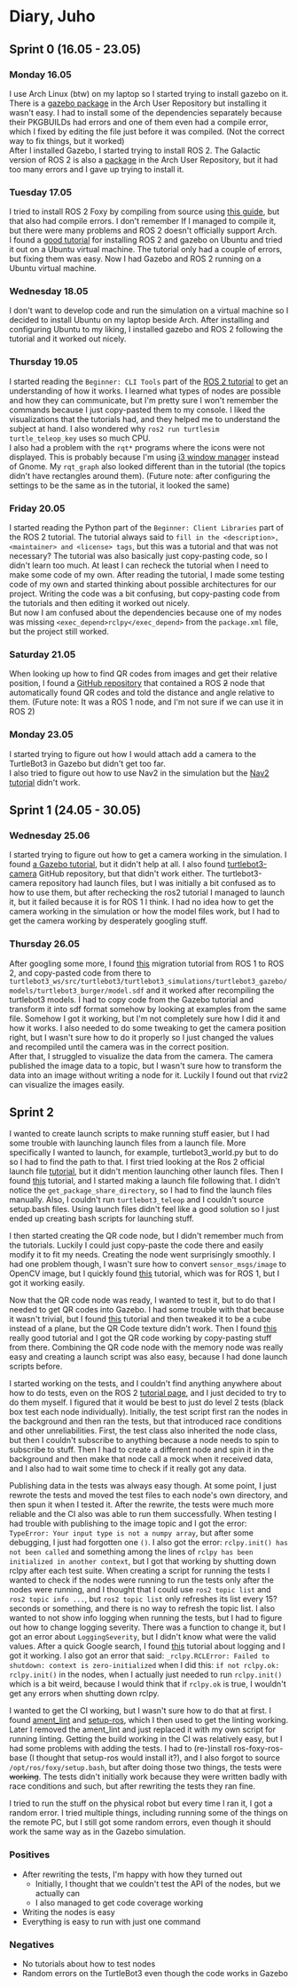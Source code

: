 # Diary, Juho

## Sprint 0 (16.05 - 23.05)
### Monday 16.05
I use Arch Linux (btw) on my laptop so I started trying to install gazebo on it. There is a [gazebo package](https://aur.archlinux.org/packages/gazebo) in the Arch User Repository but installing it wasn't easy. I had to install some of the dependencies separately because their PKGBUILDs had errors and one of them even had a compile error, which I fixed by editing the file just before it was compiled. (Not the correct way to fix things, but it worked)  
After I installed Gazebo, I started trying to install ROS 2. The Galactic version of ROS 2 is also a [package](https://aur.archlinux.org/packages/ros2-galactic) in the Arch User Repository, but it had too many errors and I gave up trying to install it.

### Tuesday 17.05
I tried to install ROS 2 Foxy by compiling from source using [this guide](https://wiki.archlinux.org/title/ROS#Building_from_source), but that also had compile errors. I don't remember If I managed to compile it, but there were many problems and ROS 2 doesn't officially support Arch.  
I found a [good tutorial](https://ubuntu.com/blog/simulate-the-turtlebot3) for installing ROS 2 and gazebo on Ubuntu and tried it out on a Ubuntu virtual machine. The tutorial only had a couple of errors, but fixing them was easy. Now I had Gazebo and ROS 2 running on a Ubuntu virtual machine.

### Wednesday 18.05
I don't want to develop code and run the simulation on a virtual machine so I decided to install Ubuntu on my laptop beside Arch. After installing and configuring Ubuntu to my liking, I installed gazebo and ROS 2 following the tutorial and it worked out nicely.

### Thursday 19.05
I started reading the `Beginner: CLI Tools` part of the [ROS 2 tutorial](https://docs.ros.org/en/foxy/Tutorials.html) to get an understanding of how it works. I learned what types of nodes are possible and how they can communicate, but I'm pretty sure I won't remember the commands because I just copy-pasted them to my console. I liked the visualizations that the tutorials had, and they helped me to understand the subject at hand. I also wondered why `ros2 run turtlesim turtle_teleop_key` uses so much CPU.  
I also had a problem with the `rqt*` programs where the icons were not displayed. This is probably because I'm using [i3 window manager](https://i3wm.org/) instead of Gnome. My `rqt_graph` also looked different than in the tutorial (the topics didn't have rectangles around them). (Future note: after configuring the settings to be the same as in the tutorial, it looked the same)

### Friday 20.05
I started reading the Python part of the `Beginner: Client Libraries` part of the ROS 2 tutorial. The tutorial always said to `fill in the <description>, <maintainer> and <license> tags`, but this was a tutorial and that was not necessary? The tutorial was also basically just copy-pasting code, so I didn't learn too much. At least I can recheck the tutorial when I need to make some code of my own.
After reading the tutorial, I made some testing code of my own and started thinking about possible architectures for our project. Writing the code was a bit confusing, but copy-pasting code from the tutorials and then editing it worked out nicely.  
But now I am confused about the dependencies because one of my nodes was missing `<exec_depend>rclpy</exec_depend>` from the `package.xml` file, but the project still worked.

### Saturday 21.05
When looking up how to find QR codes from images and get their relative position, I found a [GitHub repository](https://github.com/rudzen/qr_radar2) that contained a ROS ~~2~~ node that automatically found QR codes and told the distance and angle relative to them. (Future note: It was a ROS 1 node, and I'm not sure if we can use it in ROS 2)

### Monday 23.05
I started trying to figure out how I would attach add a camera to the TurtleBot3 in Gazebo but didn't get too far.  
I also tried to figure out how to use Nav2 in the simulation but the [Nav2 tutorial](https://navigation.ros.org/tutorials/docs/navigation2_with_slam.html) didn't work.  

## Sprint 1 (24.05 - 30.05)
### Wednesday 25.06
I started trying to figure out how to get a camera working in the simulation. I found [a Gazebo tutorial](https://classic.gazebosim.org/tutorials?tut=ros_gzplugins#Camera), but it didn't help at all. I also found [turtlebot3-camera](https://github.com/shaigivati/turtlebot3-camera) GitHub repository, but that didn't work either. The turtlebot3-camera repository had launch files, but I was initially a bit confused as to how to use them, but after rechecking the ros2 tutorial I managed to launch it, but it failed because it is for ROS 1 I think. I had no idea how to get the camera working in the simulation or how the model files work, but I had to get the camera working by desperately googling stuff.

### Thursday 26.05
After googling some more, I found [this](https://github.com/ros-simulation/gazebo_ros_pkgs/wiki/ROS-2-Migration:-Camera#gazebo_ros_camera) migration tutorial from ROS 1 to ROS 2, and copy-pasted code from there to `turtlebot3_ws/src/turtlebot3/turtlebot3_simulations/turtlebot3_gazebo/models/turtlebot3_burger/model.sdf` and it worked after recompiling the turtlebot3 models. I had to copy code from the Gazebo tutorial and transform it into sdf format somehow by looking at examples from the same file. Somehow I got it working, but I'm not completely sure how I did it and how it works. I also needed to do some tweaking to get the camera position right, but I wasn't sure how to do it properly so I just changed the values and recompiled until the camera was in the correct position.  
After that, I struggled to visualize the data from the camera. The camera published the image data to a topic, but I wasn't sure how to transform the data into an image without writing a node for it. Luckily I found out that rviz2 can visualize the images easily.  

## Sprint 2
I wanted to create launch scripts to make running stuff easier, but I had some trouble with launching launch files from a launch file. More specifically I wanted to launch, for example, turtlebot3_world.py but to do so I had to find the path to that. I first tried looking at the Ros 2 official launch file [tutorial](https://docs.ros.org/en/foxy/Tutorials/Launch/Creating-Launch-Files.html), but it didn't mention launching other launch files. Then I found [this](https://answers.ros.org/question/306935/ros2-include-a-launch-file-from-a-launch-file/) tutorial, and I started making a launch file following that. I didn't notice the `get_package_share_directory`, so I had to find the launch files manually. Also, I couldn't run `turtlebot3_teleop` and I couldn't source setup.bash files. Using launch files didn't feel like a good solution so I just ended up creating bash scripts for launching stuff.

I then started creating the QR code node, but I didn't remember much from the tutorials. Luckily I could just copy-paste the code there and easily modify it to fit my needs. Creating the node went surprisingly smoothly. I had one problem though, I wasn't sure how to convert `sensor_msgs/image` to OpenCV image, but I quickly found [this](https://answers.ros.org/question/304777/new-in-ros-sensor_msgsimage-in-opencv/) tutorial, which was for ROS 1, but I got it working easily.

Now that the QR code node was ready, I wanted to test it, but to do that I needed to get QR codes into Gazebo. I had some trouble with that because it wasn't trivial, but I found [this](https://answers.gazebosim.org/question/4761/how-to-build-a-world-with-real-image-as-ground-plane/) tutorial and then tweaked it to be a cube instead of a plane, but the QR Code texture didn't work. Then I found [this](https://campus-rover.gitbook.io/lab-notebook/faq/how-to-add-texture-to-sdf) really good tutorial and I got the QR code working by copy-pasting stuff from there. Combining the QR code node with the memory node was really easy and creating a launch script was also easy, because I had done launch scripts before.

I started working on the tests, and I couldn't find anything anywhere about how to do tests, even on the ROS 2 [tutorial page](https://docs.ros.org/en/foxy/Tutorials.html), and I just decided to try to do them myself. I figured that it would be best to just do level 2 tests (black box test each node individually). Initially, the test script first ran the nodes in the background and then ran the tests, but that introduced race conditions and other unreliabilities. First, the test class also inherited the node class, but then I couldn't subscribe to anything because a node needs to spin to subscribe to stuff. Then I had to create a different node and spin it in the background and then make that node call a mock when it received data, and I also had to wait some time to check if it really got any data.

Publishing data in the tests was always easy though. At some point, I just rewrote the tests and moved the test files to each node's own directory, and then spun it when I tested it. After the rewrite, the tests were much more reliable and the CI also was able to run them successfully. When testing I had trouble with publishing to the image topic and I got the error: `TypeError: Your input type is not a numpy array`, but after some debugging, I just had forgotten one `()`. I also got the error: `rclpy.init() has not been called` and something among the lines of `rclpy has been initialized in another context`, but I got that working by shutting down rclpy after each test suite. When creating a script for running the tests I wanted to check if the nodes were running to run the tests only after the nodes were running, and I thought that I could use `ros2 topic list` and `ros2 topic info ...`, but `ros2 topic list` only refreshes its list every 15? seconds or something, and there is no way to refresh the topic list. I also wanted to not show info logging when running the tests, but I had to figure out how to change logging severity. There was a function to change it, but I got an error about `LoggingSeverity`, but I didn't know what were the valid values. After a quick Google search, I found [this](https://docs.ros2.org/foxy/api/rclpy/api/logging.html) tutorial about logging and I got it working. I also got an error that said: `_rclpy.RCLError: Failed to shutdown: context is zero-initialized` when I did this: `if not rclpy.ok: rclpy.init()` in the nodes, when I actually just needed to run `rclpy.init()` which is a bit weird, because I would think that if `rclpy.ok` is true, I wouldn't get any errors when shutting down rclpy.

I wanted to get the CI working, but I wasn't sure how to do that at first. I found [ament_lint](https://github.com/ament/ament_lint) and [setup-ros](https://github.com/ros-tooling/setup-ros), which I then used to get the linting working. Later I removed the ament_lint and just replaced it with my own script for running linting. Getting the build working in the CI was relatively easy, but I had some problems with adding the tests. I had to (re-)install ros-foxy-ros-base (I thought that setup-ros would install it?), and I also forgot to source `/opt/ros/foxy/setup.bash`, but after doing those two things, the tests were ~~working~~. The tests didn't initially work because they were written badly with race conditions and such, but after rewriting the tests they ran fine.

I tried to run the stuff on the physical robot but every time I ran it, I got a random error. I tried multiple things, including running some of the things on the remote PC, but I still got some random errors, even though it should work the same way as in the Gazebo simulation.

### Positives
- After rewriting the tests, I'm happy with how they turned out
    - Initially, I thought that we couldn't test the API of the nodes, but we actually can
    - I also managed to get code coverage working
- Writing the nodes is easy
- Everything is easy to run with just one command

### Negatives
- No tutorials about how to test nodes
- Random errors on the TurtleBot3 even though the code works in Gazebo

